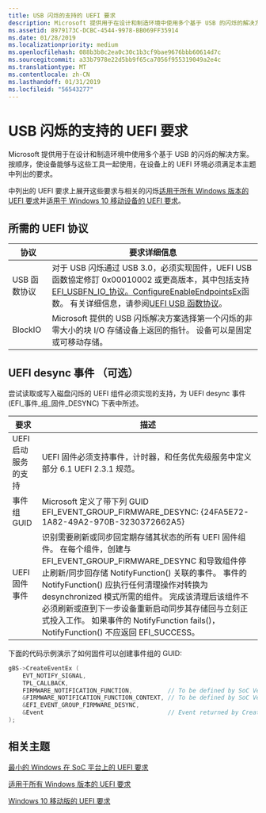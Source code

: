 ```yaml
---
title: USB 闪烁的支持的 UEFI 要求
description: Microsoft 提供用于在设计和制造环境中使用多个基于 USB 的闪烁的解决方案。 按顺序，使设备能够与这些工具一起使用，在设备上的 UEFI 环境必须满足本主题中列出的要求。
ms.assetid: 8979173C-DCBC-4544-9978-BB069FF35914
ms.date: 01/28/2019
ms.localizationpriority: medium
ms.openlocfilehash: 088b3b8c2ea0c30c1b3cf9bae9676bbb60614d7c
ms.sourcegitcommit: a33b7978e22d5bb9f65ca7056f955319049a2e4c
ms.translationtype: MT
ms.contentlocale: zh-CN
ms.lasthandoff: 01/31/2019
ms.locfileid: "56543277"
---
```

# <a name="uefi-requirements-for-usb-flashing-support"></a>USB 闪烁的支持的 UEFI 要求

Microsoft 提供用于在设计和制造环境中使用多个基于 USB 的闪烁的解决方案。 按顺序，使设备能够与这些工具一起使用，在设备上的 UEFI 环境必须满足本主题中列出的要求。

中列出的 UEFI 要求上展开这些要求与相关的闪烁[适用于所有 Windows 版本的 UEFI 要求](uefi-requirements-that-apply-to-all-windows-platforms.md)并[适用于 Windows 10 移动设备的 UEFI 要求](uefi-requirements-specific-to-windows-mobile.md)。

## <a name="required-uefi-protocols"></a>所需的 UEFI 协议

| 协议 | 要求详细信息 |
| --- | --- |
| USB 函数协议 | 对于 USB 闪烁通过 USB 3.0，必须实现固件，UEFI USB 函数協定修訂 0x00010002 或更高版本，其中包括支持[EFI\_USBFN\_IO\_协议。ConfigureEnableEndpointsEx](efi-usbfn-io-protocol-configureenableendpointsex.md)函数。 有关详细信息，请参阅[UEFI USB 函数协议](uefi-usb-function-protocol.md)。 |
| BlockIO | Microsoft 提供的 USB 闪烁解决方案选择第一个闪烁的非零大小的块 I/O 存储设备上返回的指针。 设备可以是固定或可移动存储。                                                                                                                                                             |
## <a name="uefi-desync-event-optional"></a>UEFI desync 事件 （可选）

尝试读取或写入磁盘闪烁的 UEFI 组件必须实现的支持，为 UEFI desync 事件 (EFI\_事件\_组\_固件\_DESYNC) 下表中所述。

| 要求 | 描述 |
| --- | --- |
| UEFI 启动服务的支持 | UEFI 固件必须支持事件，计时器，和任务优先级服务中定义部分 6.1 UEFI 2.3.1 规范。 |
| 事件组 GUID | Microsoft 定义了带下列 GUID EFI_EVENT_GROUP_FIRMWARE_DESYNC: {24FA5E72-1A82-49A2-970B-3230372662A5} |
| UEFI 固件事件 | 识别需要刷新或同步回定期存储其状态的所有 UEFI 固件组件。 在每个组件，创建与 EFI_EVENT_GROUP_FIRMWARE_DESYNC 和导致组件停止刷新/同步回存储 NotifyFunction() 关联的事件。 事件的 NotifyFunction() 应执行任何清理操作对转换为 desynchronized 模式所需的组件。 完成该清理后该组件不必须刷新或直到下一步设备重新启动同步其存储回与立刻正式投入工作。 如果事件的 NotifyFunction fails()，NotifyFunction() 不应返回 EFI_SUCCESS。 |

下面的代码示例演示了如何固件可以创建事件组的 GUID:

```cpp
gBS->CreateEventEx (
    EVT_NOTIFY_SIGNAL,
    TPL_CALLBACK,
    FIRMWARE_NOTIFICATION_FUNCTION,          // To be defined by SoC Vendor
    &FIRMWARE_NOTIFICATION_FUNCTION_CONTEXT, // To be defined by SoC Vendor
    &EFI_EVENT_GROUP_FIRMWARE_DESYNC,
    &Event                                   // Event returned by CreateEventEx
);
```

## <a name="related-topics"></a>相关主题

[最小的 Windows 在 SoC 平台上的 UEFI 要求](minimum-uefi-requirements-for-windows-on-soc-platforms.md)  

[适用于所有 Windows 版本的 UEFI 要求](uefi-requirements-that-apply-to-all-windows-platforms.md)  

[Windows 10 移动版的 UEFI 要求](uefi-requirements-specific-to-windows-mobile.md)  
